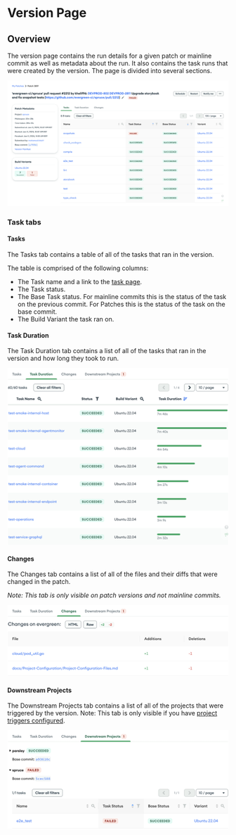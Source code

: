 # Version Page

## Overview
The version page contains the run details for a given patch or mainline commit as well as metadata about the run. It also contains the task runs that were created by the version. The page is divided into several sections.

![Version Page](../images/version_page.png)


### Task tabs

#### Tasks
The Tasks tab contains a table of all of the tasks that ran in the version. 

The table is comprised of the following columns:
* The Task name and a link to the [task page](Task). 
* The Task status. 
* The Base Task status. For mainline commits this is the status of the task on the previous commit. For Patches this is the status of the task on the base commit.
* The Build Variant the task ran on.

#### Task Duration
The Task Duration tab contains a list of all of the tasks that ran in the version and how long they took to run.

![Task Duration table](../images/task_duration.png)

 
 #### Changes
 The Changes tab contains a list of all of the files and their diffs that were changed in the patch. 

 *Note: This tab is only visible on patch versions and not mainline commits.*

![Changes table](../images/changes_table.png)

#### Downstream Projects
The Downstream Projects tab contains a list of all of the projects that were triggered by the version. Note: This tab is only visible if you have [project triggers configured](../Project-Configuration/Project-and-Distro-Settings#project-triggers).

![Downstream Projects table](../images/downstream_projects.png)
